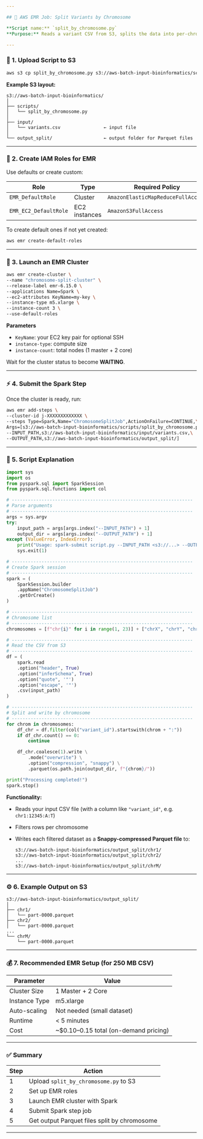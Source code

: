 ```yaml
---

## 🧬 AWS EMR Job: Split Variants by Chromosome

**Script name:** `split_by_chromosome.py`
**Purpose:** Reads a variant CSV from S3, splits the data into per-chromosome Parquet files (1–22, X, Y, M), and writes them back to S3.

---
```


### 📂 1. Upload Script to S3

```bash
aws s3 cp split_by_chromosome.py s3://aws-batch-input-bioinformatics/scripts/split_by_chromosome.py
```

**Example S3 layout:**

```
s3://aws-batch-input-bioinformatics/
│
├── scripts/
│   └── split_by_chromosome.py
│
├── input/
│   └── variants.csv                ← input file
│
└── output_split/                   ← output folder for Parquet files
```

---

### 🔐 2. Create IAM Roles for EMR

Use defaults or create custom:

| Role                  | Type          | Required Policy                    |
| --------------------- | ------------- | ---------------------------------- |
| `EMR_DefaultRole`     | Cluster       | `AmazonElasticMapReduceFullAccess` |
| `EMR_EC2_DefaultRole` | EC2 instances | `AmazonS3FullAccess`               |

To create default ones if not yet created:

```bash
aws emr create-default-roles
```

---

### 🚀 3. Launch an EMR Cluster

```bash
aws emr create-cluster \
--name "chromosome-split-cluster" \
--release-label emr-6.15.0 \
--applications Name=Spark \
--ec2-attributes KeyName=my-key \
--instance-type m5.xlarge \
--instance-count 3 \
--use-default-roles
```

**Parameters**

* `KeyName`: your EC2 key pair for optional SSH
* `instance-type`: compute size
* `instance-count`: total nodes (1 master + 2 core)

Wait for the cluster status to become **WAITING**.

---

### ⚡ 4. Submit the Spark Step

Once the cluster is ready, run:

```bash
aws emr add-steps \
--cluster-id j-XXXXXXXXXXXXX \
--steps Type=Spark,Name="ChromosomeSplitJob",ActionOnFailure=CONTINUE,\
Args=[s3://aws-batch-input-bioinformatics/scripts/split_by_chromosome.py,\
--INPUT_PATH,s3://aws-batch-input-bioinformatics/input/variants.csv,\
--OUTPUT_PATH,s3://aws-batch-input-bioinformatics/output_split/]
```

---

### 🧠 5. Script Explanation

```python
import sys
import os
from pyspark.sql import SparkSession
from pyspark.sql.functions import col

# -------------------------------------------------------------------
# Parse arguments
# -------------------------------------------------------------------
args = sys.argv
try:
    input_path = args[args.index("--INPUT_PATH") + 1]
    output_dir = args[args.index("--OUTPUT_PATH") + 1]
except (ValueError, IndexError):
    print("Usage: spark-submit script.py --INPUT_PATH <s3://...> --OUTPUT_PATH <s3://...>")
    sys.exit(1)

# -------------------------------------------------------------------
# Create Spark session
# -------------------------------------------------------------------
spark = (
    SparkSession.builder
    .appName("ChromosomeSplitJob")
    .getOrCreate()
)

# -------------------------------------------------------------------
# Chromosome list
# -------------------------------------------------------------------
chromosomes = [f"chr{i}" for i in range(1, 23)] + ["chrX", "chrY", "chrM"]

# -------------------------------------------------------------------
# Read the CSV from S3
# -------------------------------------------------------------------
df = (
    spark.read
    .option("header", True)
    .option("inferSchema", True)
    .option("quote", '"')
    .option("escape", '"')
    .csv(input_path)
)

# -------------------------------------------------------------------
# Split and write by chromosome
# -------------------------------------------------------------------
for chrom in chromosomes:
    df_chr = df.filter(col("variant_id").startswith(chrom + ":"))
    if df_chr.count() == 0:
        continue

    df_chr.coalesce(1).write \
        .mode("overwrite") \
        .option("compression", "snappy") \
        .parquet(os.path.join(output_dir, f"{chrom}/"))

print("Processing completed!")
spark.stop()
```

**Functionality:**

* Reads your input CSV file (with a column like `"variant_id"`, e.g. `chr1:12345:A:T`)
* Filters rows per chromosome
* Writes each filtered dataset as a **Snappy-compressed Parquet file** to:

  ```
  s3://aws-batch-input-bioinformatics/output_split/chr1/
  s3://aws-batch-input-bioinformatics/output_split/chr2/
  ...
  s3://aws-batch-input-bioinformatics/output_split/chrM/
  ```

---

### ⚙️ 6. Example Output on S3

```
s3://aws-batch-input-bioinformatics/output_split/
│
├── chr1/
│   └── part-0000.parquet
├── chr2/
│   └── part-0000.parquet
...
└── chrM/
    └── part-0000.parquet
```

---

### 💰 7. Recommended EMR Setup (for 250 MB CSV)

| Parameter     | Value                                 |
| ------------- | ------------------------------------- |
| Cluster Size  | 1 Master + 2 Core                     |
| Instance Type | m5.xlarge                             |
| Auto-scaling  | Not needed (small dataset)            |
| Runtime       | < 5 minutes                           |
| Cost          | ~$0.10–0.15 total (on-demand pricing) |

---

### ✅ Summary

| Step | Action                                       |
| ---- | -------------------------------------------- |
| 1    | Upload `split_by_chromosome.py` to S3        |
| 2    | Set up EMR roles                             |
| 3    | Launch EMR cluster with Spark                |
| 4    | Submit Spark step job                        |
| 5    | Get output Parquet files split by chromosome |

---
